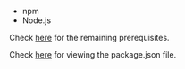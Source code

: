 * npm
* Node.js

Check [here](https://github.com/aravindvnair99/Smart-India-Hackathon-2019/network/dependencies) for the remaining prerequisites.

Check [here](https://github.com/aravindvnair99/Smart-India-Hackathon-2019/blob/master/functions/package.json) for viewing the package.json file.